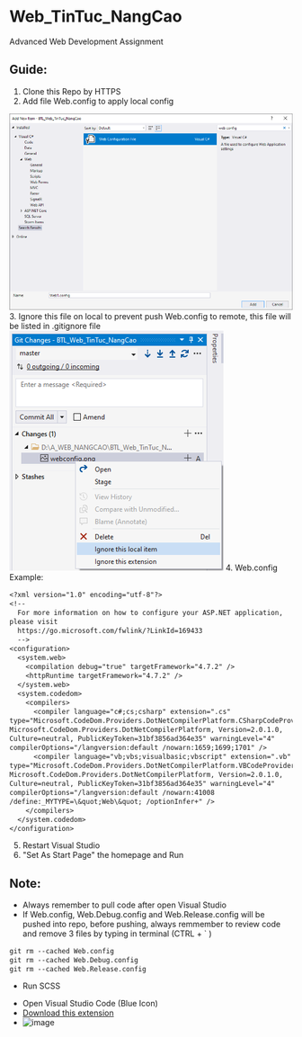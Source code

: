 # Web_TinTuc_NangCao
Advanced Web Development Assignment

## Guide:
1. Clone this Repo by HTTPS
2. Add file Web.config to apply local config
<img src="./webconfig.png"/>
3. Ignore this file on local to prevent push Web.config to remote, this file will be listed in .gitignore file
<img src="./ignore.png"/>
4. Web.config Example:

```
<?xml version="1.0" encoding="utf-8"?>
<!--
  For more information on how to configure your ASP.NET application, please visit
  https://go.microsoft.com/fwlink/?LinkId=169433
  -->
<configuration>
  <system.web>
    <compilation debug="true" targetFramework="4.7.2" />
    <httpRuntime targetFramework="4.7.2" />
  </system.web>
  <system.codedom>
    <compilers>
      <compiler language="c#;cs;csharp" extension=".cs" type="Microsoft.CodeDom.Providers.DotNetCompilerPlatform.CSharpCodeProvider, Microsoft.CodeDom.Providers.DotNetCompilerPlatform, Version=2.0.1.0, Culture=neutral, PublicKeyToken=31bf3856ad364e35" warningLevel="4" compilerOptions="/langversion:default /nowarn:1659;1699;1701" />
      <compiler language="vb;vbs;visualbasic;vbscript" extension=".vb" type="Microsoft.CodeDom.Providers.DotNetCompilerPlatform.VBCodeProvider, Microsoft.CodeDom.Providers.DotNetCompilerPlatform, Version=2.0.1.0, Culture=neutral, PublicKeyToken=31bf3856ad364e35" warningLevel="4" compilerOptions="/langversion:default /nowarn:41008 /define:_MYTYPE=\&quot;Web\&quot; /optionInfer+" />
    </compilers>
  </system.codedom>
</configuration>
```
5. Restart Visual Studio
6. "Set As Start Page" the homepage and Run

## Note:
- Always remember to pull code after open Visual Studio
- If Web.config, Web.Debug.config and Web.Release.config will be pushed into repo, before pushing, always remmember to review code and remove 3 files by typing in terminal (CTRL + ` )
```
git rm --cached Web.config
git rm --cached Web.Debug.config
git rm --cached Web.Release.config
```
- Run SCSS
+ Open Visual Studio Code (Blue Icon)
+ <a href="https://marketplace.visualstudio.com/items?itemName=glenn2223.live-sass">Download this extension</a>
+ ![image](https://user-images.githubusercontent.com/81514034/227756950-894eb8f1-dc55-43a0-aa3b-ed8d3f106227.png)
